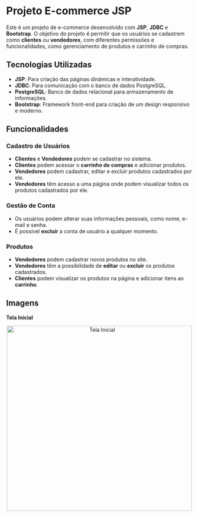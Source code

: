 # Projeto E-commerce JSP

Este é um projeto de e-commerce desenvolvido com **JSP**, **JDBC** e **Bootstrap**. O objetivo do projeto é permitir que os usuários se cadastrem como **clientes** ou **vendedores**, com diferentes permissões e funcionalidades, como gerenciamento de produtos e carrinho de compras.

## Tecnologias Utilizadas

- **JSP**: Para criação das páginas dinâmicas e interatividade.
- **JDBC**: Para comunicação com o banco de dados PostgreSQL.
- **PostgreSQL**: Banco de dados relacional para armazenamento de informações.
- **Bootstrap**: Framework front-end para criação de um design responsivo e moderno.

## Funcionalidades

### Cadastro de Usuários

- **Clientes** e **Vendedores** podem se cadastrar no sistema.
- **Clientes** podem acessar o **carrinho de compras** e adicionar produtos.
- **Vendedores** podem cadastrar, editar e excluir produtos cadastrados por ele.
- **Vendedores** têm acesso a uma página onde podem visualizar todos os produtos cadastrados por ele.

### Gestão de Conta

- Os usuários podem alterar suas informações pessoais, como nome, e-mail e senha.
- É possível **excluir** a conta de usuário a qualquer momento.

### Produtos

- **Vendedores** podem cadastrar novos produtos no site.
- **Vendedores** têm a possibilidade de **editar** ou **excluir** os produtos cadastrados.
- **Clientes** podem visualizar os produtos na página e adicionar itens ao **carrinho**.

## Imagens

**Tela Inicial**  
<div align="center">
  <img src="https://github.com/user-attachments/assets/5b52b8e9-6cd5-4d21-a947-d127f6f8cbe1" alt="Tela Inicial" width="500" />
</div>
